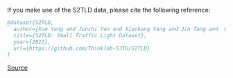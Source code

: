 If you make use of the S2TLD data, please cite the following reference:

``` bibtex 
@dataset{S2TLD,
  author={Xue Yang and Junchi Yan and Xiaokang Yang and Jin Tang and  Wenlong Liao and Tao He},
  title={S2TLD: Small Traffic Light Dataset},
  year={2022},
  url={https://github.com/Thinklab-SJTU/S2TLD}
}
```

[Source](https://github.com/Thinklab-SJTU/S2TLD)